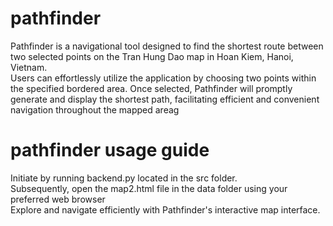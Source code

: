 # pathfinder
Pathfinder is a navigational tool designed to find the shortest route between two selected points on the Tran Hung Dao map in Hoan Kiem, Hanoi, Vietnam.<br> 
Users can effortlessly utilize the application by choosing two points within the specified bordered area. Once selected, Pathfinder will promptly generate and display the shortest path, facilitating efficient and convenient navigation throughout the mapped areag <br>

# pathfinder usage guide
Initiate by running backend.py located in the src folder. <br>
Subsequently, open the map2.html file in the data folder using your preferred web browser <br>
Explore and navigate efficiently with Pathfinder's interactive map interface. <br>

